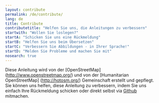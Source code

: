 ```yaml
---
layout: contribute
permalink: /de/contribute/
lang: de
title: Contribute
contributetitle: "Helfen Sie uns, die Anleitungen zu verbessern"
startwith: "Wollen Sie loslegen?"
startA: "Schicken Sie uns eine Rückmeldung"
startB: "Helfen Sie uns beim Übersetzen"
startC: "Verbessern Sie Abbildungen - in Ihrer Sprache!"
startD: "Melden Sie Probleme und machen Sie mit"
nosearch: true
---
```

Diese Anleitung wird von der [OpenStreetMap] (http://www.openstreetmap.org/) und von der [Humanitarian OpenStreetMap] (http://hotosm.org/) Gemeinschaft erstellt und gepflegt. Sie können uns helfen, diese Anleitung zu verbessern, indem Sie uns einfach Ihre Rückmeldung schicken oder direkt selbst via [Github](http://github.com/hotosm/learnosm) mitmachen.
